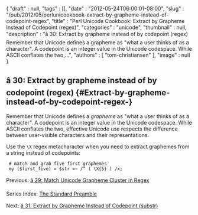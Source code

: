 {
   "draft" : null,
   "tags" : [],
   "date" : "2012-05-24T06:00:01-08:00",
   "slug" : "/pub/2012/05/perlunicookbook-extract-by-grapheme-instead-of-codepoint-regex",
   "title" : "Perl Unicode Cookbook: Extract by Grapheme Instead of Codepoint (regex)",
   "categories" : "unicode",
   "thumbnail" : null,
   "description" : "â 30: Extract by grapheme instead of by codepoint (regex) Remember that Unicode defines a grapheme as \"what a user thinks of as a character\". A codepoint is an integer value in the Unicode codespace. While ASCII conflates the two,...",
   "authors" : [
      "tom-christiansen"
   ],
   "image" : null
}





â 30: Extract by grapheme instead of by codepoint (regex) {#Extract-by-grapheme-instead-of-by-codepoint-regex-}
---------------------------------------------------------

Remember that Unicode defines a *grapheme* as "what a user thinks of as
a character". A codepoint is an integer value in the Unicode codespace.
While ASCII conflates the two, effective Unicode use respects the
difference between user-visible characters and their representations.

Use the `\X` regex metacharacter when you need to extract graphemes from
a string instead of codepoints:

     # match and grab five first graphemes
     my ($first_five) = $str =~ /^ ( \X{5} ) /x;

Previous: [â 29: Match Unicode Grapheme Cluster in
Regex](/media/_pub_2012_05_perlunicookbook-extract-by-grapheme-instead-of-codepoint-regex/perlunicook-match-unicode-grapheme-cluster-in-regex.html)

Series Index: [The Standard
Preamble](/media/_pub_2012_05_perlunicookbook-extract-by-grapheme-instead-of-codepoint-regex/perlunicook-standard-preamble.html)

Next: [â 31: Extract by Grapheme Instead of Codepoint
(substr)](/media/_pub_2012_05_perlunicookbook-extract-by-grapheme-instead-of-codepoint-regex/perlunicook-extract-by-grapheme-instead-of-codepoint-substr.html)


